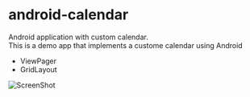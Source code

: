 # android-calendar
Android application with custom calendar. <br />
This is a demo app that implements a custome calendar using Android 
* ViewPager
* GridLayout


![ScreenShot](https://raw.github.com/ShirlyK/android-calendar/master/app_screenshot.jpeg)
